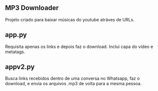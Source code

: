 ## MP3 Downloader
Projeto criado para baixar músicas do youtube atráves de URLs.

## app.py
Requisita apenas os links e depois faz o download. Inclui capa do vídeo e metatags.

## appv2.py
Busca links recebidos dentro de uma conversa no Whatsapp, faz o download, e envia os arquivos .mp3 de volta para a mesma pessoa.
